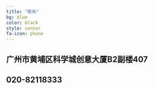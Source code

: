 ```yaml
---
title: "联系"  
bg: blue    
color: black  
style: center
fa-icon: phone
---
```


## 广州市黄埔区科学城创意大厦B2副楼407
## 020-82118333
